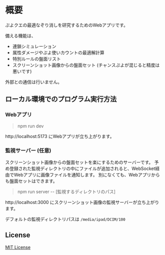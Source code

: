 # 概要

ぷよクエの最適なぞり消しを研究するためのWebアプリです。

備える機能は、

- 連鎖シミュレーション
- 属性ダメージやぷよ使いカウントの最適解計算
- 特別ルールの盤面リスト
- スクリーンショット画像からの盤面セット (チャンスぷよが混じると精度は悪いです)

外部との通信は行いません。

## ローカル環境でのプログラム実行方法

###

### Webアプリ

> npm run dev

http://localhost:5173 にWebアプリが立ち上がります。

### 監視サーバー (任意)

スクリーンショット画像からの盤面セットを楽にするためのサーバーです。
予め登録された監視ディレクトリの中にファイルが追加されると、WebSocket経由でWebアプリに画像ファイルを通知します。
別になくても、Webアプリからも盤面セットはできます。

> npm run server -- [監視するディレクトリのパス]

http://localhost:3000 にスクリーンショット画像の監視サーバーが立ち上がります。

デフォルトの監視ディレクトリパスは `/media/ipad/DCIM/100`

## License

[MIT License](LICENSE)